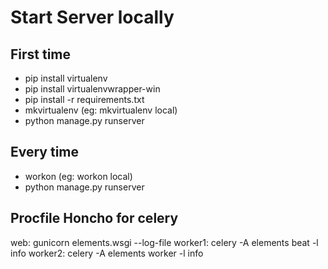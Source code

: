 # Start Server locally

## First time

- pip install virtualenv
- pip install virtualenvwrapper-win
- pip install -r requirements.txt
- mkvirtualenv <some name for the environment> (eg: mkvirtualenv local)
- python manage.py runserver

## Every time

- workon <environment name> (eg: workon local)
- python manage.py runserver

## Procfile Honcho for celery

web: gunicorn elements.wsgi --log-file
worker1: celery -A elements beat -l info
worker2: celery -A elements worker -l info
